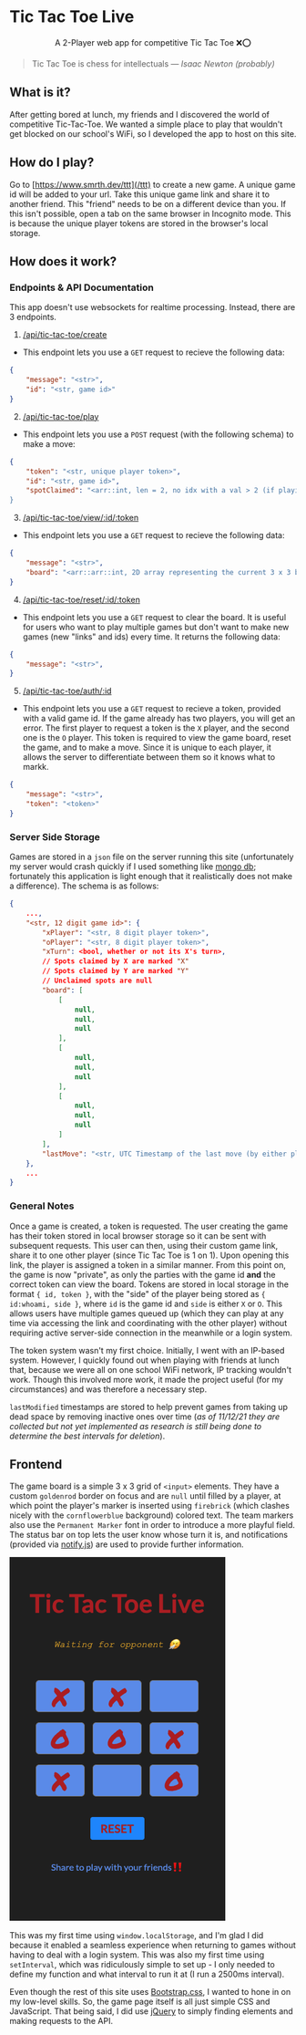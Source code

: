 # Tic Tac Toe Live
<p align="center">A 2-Player web app for competitive Tic Tac Toe ❌⭕️</p>

> Tic Tac Toe is chess for intellectuals <cite>&mdash; Isaac Newton (probably)</cite>

## What is it?
After getting bored at lunch, my friends and I discovered the world of competitive Tic-Tac-Toe. We wanted a simple place to play that wouldn't get blocked on our school's WiFi, so I developed the app to host on this site.

## How do I play?
Go to [https://www.smrth.dev/ttt](/ttt) to create a new game. A unique game id will be added to your url. Take this unique game link and share it to another friend. This "friend" needs to be on a different device than you. If this isn't possible, open a tab on the same browser in Incognito mode. This is because the unique player tokens are stored in the browser's local storage.

## How does it work?

### Endpoints & API Documentation
This app doesn't use websockets for realtime processing. Instead, there are 3 endpoints.

1. [/api/tic-tac-toe/create](/api/tic-tac-toe/create)
- This endpoint lets you use a `GET` request to recieve the following data:

```json
{
    "message": "<str>",
    "id": "<str, game id>"
}
```

2. [/api/tic-tac-toe/play](/api/tic-tac-toe/play)
- This endpoint lets you use a `POST` request (with the following schema) to make a move:

```json
{
    "token": "<str, unique player token>",
    "id": "<str, game id>",
    "spotClaimed": "<arr::int, len = 2, no idx with a val > 2 (if playing 3 x 3), eg. [1, 1]>
}
```

3. [/api/tic-tac-toe/view/:id/:token](/api/tic-tac-toe/view/:id/:token)
- This endpoint lets you use a `GET` request to recieve the following data:

```json
{
    "message": "<str>",
    "board": "<arr::arr::int, 2D array representing the current 3 x 3 board>"
}
```

4. [/api/tic-tac-toe/reset/:id/:token](/api/tic-tac-toe/reset/:id/:token)
- This endpoint lets you use a `GET` request to clear the board. It is useful for users who want to play multiple games but don't want to make new games (new "links" and ids) every time. It returns the following data:

```json
{
    "message": "<str>",
}
```

5. [/api/tic-tac-toe/auth/:id](/api/tic-tac-toe/auth/:id)
- This endpoint lets you use a `GET` request to recieve a token, provided with a valid game id. If the game already has two players, you will get an error. The first player to request a token is the `X` player, and the second one is the `O` player. This token is required to view the game board, reset the game, and to make a move. Since it is unique to each player, it allows the server to differentiate between them so it knows what to markk.

```json
{
    "message": "<str>",
    "token": "<token>"
}
```

### Server Side Storage
Games are stored in a `json` file on the server running this site (unfortunately my server would crash quickly if I used something like [mongo db](https://www.mongodb.com/); fortunately this application is light enough that it realistically does not make a difference). The schema is as follows:
```json
{
    ...,
    "<str, 12 digit game id>": {
        "xPlayer": "<str, 8 digit player token>",
        "oPlayer": "<str, 8 digit player token>",
        "xTurn": <bool, whether or not its X's turn>,
        // Spots claimed by X are marked "X"
        // Spots claimed by Y are marked "Y"
        // Unclaimed spots are null
        "board": [
            [
                null,
                null,
                null
            ],
            [
                null,
                null,
                null
            ],
            [
                null,
                null,
                null
            ]
        ],
        "lastMove": "<str, UTC Timestamp of the last move (by either player)>"
    },
    ...
}
```

### General Notes
Once a game is created, a token is requested. The user creating the game has their token stored in local browser storage so it can be sent with subsequent requests. This user can then, using their custom game link, share it to one other player (since Tic Tac Toe is 1 on 1). Upon opening this link, the player is assigned a token in a similar manner. From this point on, the game is now "private", as only the parties with the game id **and** the correct token can view the board. Tokens are stored in local storage in the format `{ id, token }`, with the "side" of the player being stored as `{ id:whoami, side }`, where `id` is the game id and `side` is either `X` or `O`. This allows users have multiple games queued up (which they can play at any time via accessing the link and coordinating with the other player) without requiring active server-side connection in the meanwhile or a login system.

The token system wasn't my first choice. Initially, I went with an IP-based system. However, I quickly found out when playing with friends at lunch that, because we were all on one school WiFi network, IP tracking wouldn't work. Though this involved more work, it made the project useful (for my circumstances) and was therefore a necessary step.

`lastModified` timestamps are stored to help prevent games from taking up dead space by removing inactive ones over time (*as of 11/12/21 they are collected but not yet implemented as research is still being done to determine the best intervals for deletion*).

## Frontend
The game board is a simple 3 x 3 grid of `<input>` elements. They have a custom `goldenrod` border on focus and are `null` until filled by a player, at which point the player's marker is inserted using `firebrick` (which clashes nicely with the `cornflowerblue` background) colored text. The team markers also use the `Permanent Marker` font in order to introduce a more playful field. The status bar on top lets the user know whose turn it is, and notifications (provided via [notify.js](https://notifyjs.jpillora.com/)) are used to provide further information.

![Tic Tac Toe Live UI](/assets/img/ttt-live.png)

This was my first time using `window.localStorage`, and I'm glad I did because it enabled a seamless experience when returning to games without having to deal with a login system. This was also my first time using `setInterval`, which was ridiculously simple to set up - I only needed to define my function and what interval to run it at (I run a 2500ms interval).

Even though the rest of this site uses [Bootstrap.css](https://getbootstrap.com/docs/3.4/css/), I wanted to hone in on my low-level skills. So, the game page itself is all just simple CSS and JavaScript. That being said, I did use [jQuery](https://jquery.com/) to simply finding elements and making requests to the API.